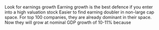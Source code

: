 

Look for earnings growth
Earning growth is the best defence if you enter into a high valuation stock
Easier to find earning doubler in non-large cap space. For top 100 companies, they are already dominant in their space. Now they will grow at nominal GDP growth of 10-11% because 
<!--stackedit_data:
eyJoaXN0b3J5IjpbLTEyNTM2MDA1NDcsMTQ1ODE4MDIwNl19
-->